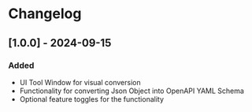 <!-- Keep a Changelog guide -> https://keepachangelog.com -->

# Changelog

## [1.0.0] - 2024-09-15

### Added

- UI Tool Window for visual conversion 
- Functionality for converting Json Object into OpenAPI YAML Schema
- Optional feature toggles for the functionality
